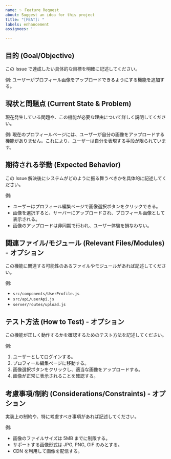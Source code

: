 ```yaml
---
name: ✨ Feature Request
about: Suggest an idea for this project
title: "[FEAT]: "
labels: enhancement
assignees: ''

---
```


## 目的 (Goal/Objective)
この Issue で達成したい具体的な目標を明確に記述してください。

例: ユーザーがプロフィール画像をアップロードできるようにする機能を追加する。

## 現状と問題点 (Current State & Problem)
現在発生している問題や、この機能が必要な理由について詳しく説明してください。

例: 現在のプロフィールページには、ユーザーが自分の画像をアップロードする機能がありません。これにより、ユーザーは自分を表現する手段が限られています。

## 期待される挙動 (Expected Behavior)
この Issue 解決後にシステムがどのように振る舞うべきかを具体的に記述してください。

例:
- ユーザーはプロフィール編集ページで画像選択ボタンをクリックできる。
- 画像を選択すると、サーバーにアップロードされ、プロフィール画像として表示される。
- 画像のアップロードは非同期で行われ、ユーザー体験を損なわない。

## 関連ファイル/モジュール (Relevant Files/Modules) - オプション
この機能に関連する可能性のあるファイルやモジュールがあれば記述してください。

例:
- `src/components/UserProfile.js`
- `src/api/userApi.js`
- `server/routes/upload.js`

## テスト方法 (How to Test) - オプション
この機能が正しく動作するかを確認するためのテスト方法を記述してください。

例:
1.  ユーザーとしてログインする。
2.  プロフィール編集ページに移動する。
3.  画像選択ボタンをクリックし、適当な画像をアップロードする。
4.  画像が正常に表示されることを確認する。

## 考慮事項/制約 (Considerations/Constraints) - オプション
実装上の制約や、特に考慮すべき事項があれば記述してください。

例:
- 画像のファイルサイズは 5MB までに制限する。
- サポートする画像形式は JPG, PNG, GIF のみとする。
- CDN を利用して画像を配信する。
